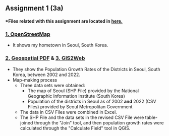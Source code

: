 ## Assignment 1 (3a)

#### *Files related with this assignment are located in <a href="https://github.com/son1101/LA558_Son/tree/main/assignments/assign1" target="_blank">here.</a> 

### <a href="https://son1101.github.io/LA558_Son/assignments/assign3a/assign3a.html" target="_blank">1. OpenStreetMap</a>
- It shows my hometown in Seoul, South Korea.

### <a href="assign3a/assign1.pdf" target="_blank">2. Geospatial PDF</a> **&** <a href="https://son1101.github.io/LA558_Son/assignments/assign1/qgis2web_Assign3a/index.html" target="_blank">3. GIS2Web</a>
- They show the Population Growth Rates of the Districts in Seoul, South Korea, between 2002 and 2022.
- Map-making process
  - Three data sets were obtained:
    - The map of Seoul (SHP File) provided by the National Geographic Information Institute (South Korea)
    - Population of the districts in Seoul as of 2002 **and** 2022 (CSV Files) provided by Seoul Metropolitan Government
  - The data in CSV Files were combined in Excel.
  - The SHP File and the data sets in the revised CSV File were table-joined through the "Join" tool, and then population growth rates were calculated through the "Calculate Field" tool in QGIS. 
 
 

